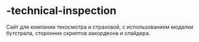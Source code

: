 # -technical-inspection
Сайт для компании техосмотра и страховой, с использованием модалки бутстрапа, сторонних скриптов аакордеона и слайдера.
